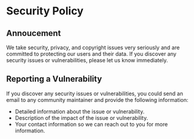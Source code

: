 # Security Policy

## Annoucement

We take security, privacy, and copyright issues very seriously and are committed to protecting our users and their data. If you discover any security issues or vulnerabilities, please let us know immediately.

## Reporting a Vulnerability

If you discover any security issues or vulnerabilities, you could send an email to any community maintainer and provide the following information:  
- Detailed information about the issue or vulnerability.  
- Description of the impact of the issue or vulnerability.  
- Your contact information so we can reach out to you for more information.  
